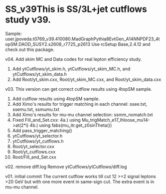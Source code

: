 # SS_v39This is SS/3L+jet cutflows study v39.
Sample: user.jpoveda.t0769_v39.410080.MadGraphPythia8EvtGen_A14NNPDF23_4topSM.DAOD_SUSY2.s2608_r7725_p2613
Use rcSetup Base,2.4.12 and check out this package.

v04. Add skim MC and Data codes for real lepton efficiency study.
1. Add ytCutflows/yt_skim.h, ytCutflows/yt_skim_MC.h, and ytCutflows/yt_skim_data.h
2. Add Root/yt_skim.cxx, Root/yt_skim_MC.cxx, and Root/yt_skim_data.cxx

v03. This version can get correct cutflow results using 4topSM sample.
1. Add cutflow results using 4topSM sample.
2. Add Ximo's results for trigger matching in each channel: ssee.txt, ssemu.txt, ssmumu.txt
3. Add Ximo's results for mu-mu channel selection: ssmm_nomatch.txt
4. Fixed Fill_and_Set.cxx:
   4a.) using Mu_trigMatch_e17_lhloose_mu14->at(2*i)
   4b.) using fabs(mu_itr.get_z0sinTheta())
5. Add pass_trigger_matching()
6. ytCutflows/yt_selector.h
7. ytCutflows/yt_cutflows.h
8. Root/yt_selector.cxx
9. Root/yt_cutflows.cxx
10. Root/Fill_and_Set.cxx

v02. remove diff.log
Remove ytCutflows/ytCutflows/diff.log

v01. initial commit
The current cutflow works till cut 12  >=2 signal leptons >20 GeV but with one more event in same-sign cut. The extra event is in mu-mu channel.
